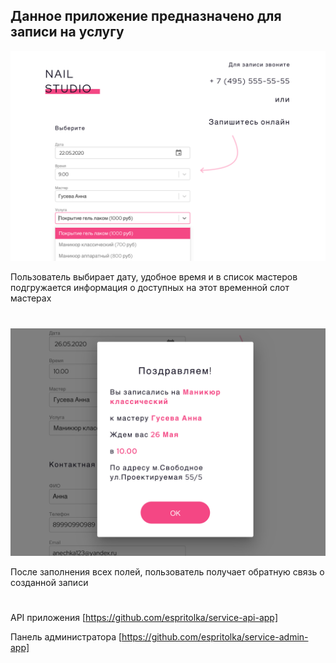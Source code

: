 ## Данное приложение предназначено для записи на  услугу


![screen1](screens/screen1.png)

Пользователь выбирает дату, удобное время и в список мастеров подгружается информация о доступных на этот временной слот мастерах

#

![screen2](screens/screen2.png)

После заполнения всех полей, пользователь получает обратную связь о созданной записи

#
API приложения [https://github.com/espritolka/service-api-app]

Панель администратора [https://github.com/espritolka/service-admin-app]
